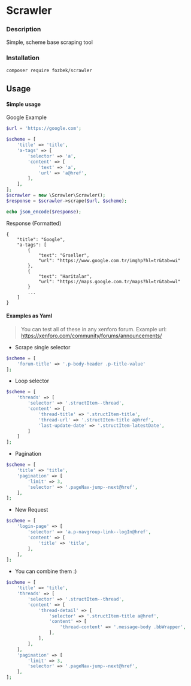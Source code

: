 # Scrawler

### Description
Simple, scheme base scraping tool

### Installation
    composer require fozbek/scrawler

## Usage

#### Simple usage
Google Example
```php
$url = 'https://google.com';

$scheme = [
    'title' => 'title',
    'a-tags' => [
        'selector' => 'a',
        'content' => [
            'text' => 'a',
            'url' => 'a@href',
        ],
    ],
];
$scrawler = new \Scrawler\Scrawler();
$response = $scrawler->scrape($url, $scheme);

echo json_encode($response);
```
    
Response (Formatted)
    
    {
        "title": "Google",
        "a-tags": [
            {
                "text": "Grseller",
                "url": "https://www.google.com.tr/imghp?hl=tr&tab=wi"
            },
            {
                "text": "Haritalar",
                "url": "https://maps.google.com.tr/maps?hl=tr&tab=wl"
            }
            ...
        ]
    } 
    
#### Examples as Yaml
>You can test all of these in any xenforo forum. Example url: https://xenforo.com/community/forums/announcements/

- Scrape single selector
```php
$scheme = [
    'forum-title' => '.p-body-header .p-title-value' 
];
``` 

- Loop selector
```php
$scheme = [
    'threads' => [
        'selector' => '.structItem--thread',
        'content' => [
            'thread-title' => '.structItem-title',
            'thread-url' => '.structItem-title a@href',
            'last-update-date' => '.structItem-latestDate',
        ]
    ]
];
``` 

- Pagination
```php
$scheme = [
    'title' => 'title',
    'pagination' => [
        'limit' => 3,
        'selector' => '.pageNav-jump--next@href',
    ],
];
```

- New Request
```php
$scheme = [
    'login-page' => [
        'selector' => 'a.p-navgroup-link--logIn@href',
        'content' => [
            'title' => 'title',
        ],
    ],
];
```

- You can combine them :)
```php
$scheme = [
    'title' => 'title',
    'threads' => [
        'selector' => '.structItem--thread',
        'content' => [
            'thread-detail' => [
                'selector' => '.structItem-title a@href',
                'content' => [
                    'thread-content' => '.message-body .bbWrapper',
                ],
            ],
        ],
    ],
    'pagination' => [
        'limit' => 3,
        'selector' => '.pageNav-jump--next@href',
    ],
];
```